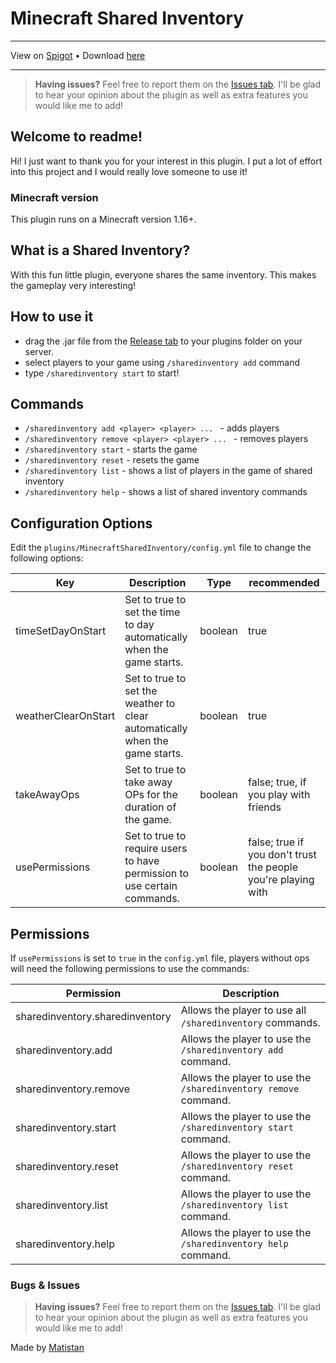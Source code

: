 # Minecraft Shared Inventory

---

View on [Spigot](https://www.spigotmc.org/resources/shared-inventory.109491/) •
Download [here](https://github.com/Matistan/MinecraftSharedInventory/releases)

---

> **Having issues?** Feel free to report them on the [Issues tab](https://github.com/Matistan/MinecraftSharedInventory/issues). I'll be glad to hear your opinion about the plugin as well as extra features you would like me to add!

## Welcome to readme!

Hi! I just want to thank you for your interest in this plugin. I put a lot of effort into this project and I would really love someone to use it!

### Minecraft version

This plugin runs on a Minecraft version 1.16+.

## What is a Shared Inventory?

With this fun little plugin, everyone shares the same inventory. This makes the gameplay very interesting!

## How to use it

- drag the .jar file from the [Release tab](https://github.com/Matistan/MinecraftSharedInventory/releases) to your plugins folder on your server.
- select players to your game using `/sharedinventory add` command
- type `/sharedinventory start` to start!

## Commands

- `/sharedinventory add <player> <player> ... ` - adds players
- `/sharedinventory remove <player> <player> ... ` - removes players
- `/sharedinventory start` - starts the game
- `/sharedinventory reset` - resets the game
- `/sharedinventory list` - shows a list of players in the game of shared inventory
- `/sharedinventory help` - shows a list of shared inventory commands

## Configuration Options

Edit the `plugins/MinecraftSharedInventory/config.yml` file to change the following options:

| Key                 | Description                                                                 | Type    | recommended                                                   |
|---------------------|-----------------------------------------------------------------------------|---------|---------------------------------------------------------------|
| timeSetDayOnStart   | Set to true to set the time to day automatically when the game starts.      | boolean | true                                                          |
| weatherClearOnStart | Set to true to set the weather to clear automatically when the game starts. | boolean | true                                                          |
| takeAwayOps         | Set to true to take away OPs for the duration of the game.                  | boolean | false; true, if you play with friends                         |
| usePermissions      | Set to true to require users to have permission to use certain commands.    | boolean | false; true if you don't trust the people you're playing with |

## Permissions

If `usePermissions` is set to `true` in the `config.yml` file, players without ops will need the following permissions to use the commands:

| Permission                      | Description                                                     |
|---------------------------------|-----------------------------------------------------------------|
| sharedinventory.sharedinventory | Allows the player to use all `/sharedinventory` commands.       |
| sharedinventory.add             | Allows the player to use the `/sharedinventory add` command.    |
| sharedinventory.remove          | Allows the player to use the `/sharedinventory remove` command. |
| sharedinventory.start           | Allows the player to use the `/sharedinventory start` command.  |
| sharedinventory.reset           | Allows the player to use the `/sharedinventory reset` command.  |
| sharedinventory.list            | Allows the player to use the `/sharedinventory list` command.   |
| sharedinventory.help            | Allows the player to use the `/sharedinventory help` command.   |

### Bugs & Issues

> **Having issues?** Feel free to report them on the [Issues tab](https://github.com/Matistan/MinecraftSharedInventory/issues). I'll be glad to hear your opinion about the plugin as well as extra features you would like me to add!

Made by [Matistan](https://github.com/Matistan)